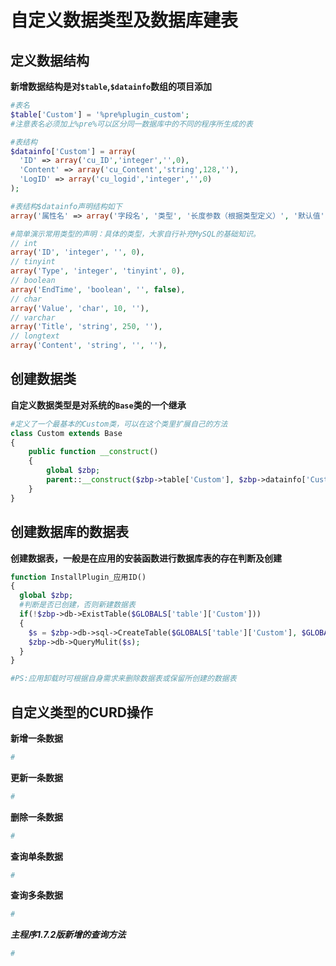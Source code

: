 # 自定义数据类型及数据库建表



## 定义数据结构


**新增数据结构是对`$table`,`$datainfo`数组的项目添加**

```php
#表名
$table['Custom'] = '%pre%plugin_custom';
#注意表名必须加上%pre%可以区分同一数据库中的不同的程序所生成的表

#表结构
$datainfo['Custom'] = array(
  'ID' => array('cu_ID','integer','',0),
  'Content' => array('cu_Content','string',128,''),
  'LogID' => array('cu_logid','integer','',0)
);

#表结构$datainfo声明结构如下
array('属性名' => array('字段名', '类型', '长度参数（根据类型定义）', '默认值'));

#简单演示常用类型的声明：具体的类型，大家自行补充MySQL的基础知识。
// int
array('ID', 'integer', '', 0),
// tinyint
array('Type', 'integer', 'tinyint', 0),
// boolean
array('EndTime', 'boolean', '', false),
// char
array('Value', 'char', 10, ''),
// varchar
array('Title', 'string', 250, ''),
// longtext
array('Content', 'string', '', ''),


```

## 创建数据类

**自定义数据类型是对系统的`Base`类的一个继承**
```php
#定义了一个最基本的Custom类，可以在这个类里扩展自己的方法
class Custom extends Base
{
    public function __construct()
    {
        global $zbp;
        parent::__construct($zbp->table['Custom'], $zbp->datainfo['Custom'], __CLASS__);
    }
}
```

## 创建数据库的数据表

**创建数据表，一般是在应用的安装函数进行数据库表的存在判断及创建**
```php
function InstallPlugin_应用ID()
{
  global $zbp;
  #判断是否已创建，否则新建数据表
  if(!$zbp->db->ExistTable($GLOBALS['table']['Custom']))
  {
    $s = $zbp->db->sql->CreateTable($GLOBALS['table']['Custom'], $GLOBALS ['datainfo']['Custom']);
    $zbp->db->QueryMulit($s);
  }
}

#PS:应用卸载时可根据自身需求来删除数据表或保留所创建的数据表
```

## 自定义类型的CURD操作

**新增一条数据**
```php
#
```
**更新一条数据**
```php
#
```
**删除一条数据**
```php
#
```
**查询单条数据**
```php
#
```
**查询多条数据**
```php
#
```
***主程序1.7.2版新增的查询方法***
```php
#
```
